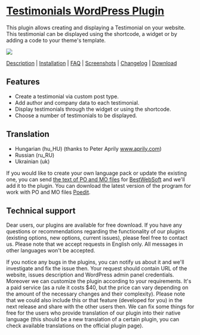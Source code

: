 <a href="http://bestwebsoft.com/products/testimonials/" target=_blank>Testimonials WordPress Plugin</a>
========================

This plugin allows creating and displaying a Testimonial on your website. This testimonial can be displayed using the shortcode, a widget or by adding a code to your theme's template.

<img src="http://bestwebsoft.com/wp-content/uploads/2015/02/testimonials-banner-website.jpg" />

<a href="http://bestwebsoft.com/products/testimonials/description/" target=_blank>Description</a> | 
<a href="http://bestwebsoft.com/products/testimonials/installation/" target=_blank>Installation</a> | 
<a href="http://bestwebsoft.com/products/testimonials/faq/" target=_blank>FAQ</a> | 
<a href="http://bestwebsoft.com/products/testimonials/screenshots/" target=_blank>Screenshots</a> | 
<a href="http://bestwebsoft.com/products/testimonials/changelog/" target=_blank>Changelog</a> | 
<a href="http://bestwebsoft.com/products/testimonials/download/" target=_blank>Download</a>


Features
-----------------------------
* Create a testimonial via custom post type.
* Add author and company data to each testimonial.
* Display testimonials through the widget or using the shortcode. 
* Choose a number of testimonials to be displayed.


Translation
-----------------------------
* Hungarian (hu_HU) (thanks to Peter Aprily www.aprily.com)
* Russian (ru_RU)
* Ukrainian (uk)

If you would like to create your own language pack or update the existing one, you can send <a href="http://codex.wordpress.org/Translating_WordPress" target="_blank">the text of PO and MO files</a> for <a href="http://support.bestwebsoft.com" target="_blank">BestWebSoft</a> and we'll add it to the plugin. You can download the latest version of the program for work with PO and MO files <a href="http://www.poedit.net/download.php" target="_blank">Poedit</a>.


Technical support
-----------------------------
Dear users, our plugins are available for free download. If you have any questions or recommendations regarding the functionality of our plugins (existing options, new options, current issues), please feel free to contact us. Please note that we accept requests in English only. All messages in other languages won't be accepted.

If you notice any bugs in the plugins, you can notify us about it and we'll investigate and fix the issue then. Your request should contain URL of the website, issues description and WordPress admin panel credentials.
Moreover we can customize the plugin according to your requirements. It's a paid service (as a rule it costs $40, but the price can vary depending on the amount of the necessary changes and their complexity). Please note that we could also include this or that feature (developed for you) in the next release and share with the other users then.
We can fix some things for free for the users who provide translation of our plugin into their native language (this should be a new translation of a certain plugin, you can check available translations on the official plugin page).